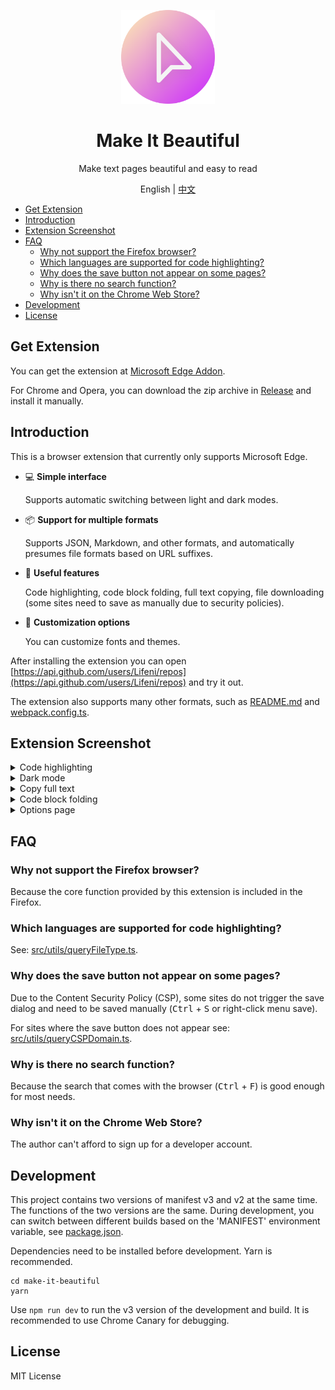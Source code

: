 <p align="center">
  <img width="150px" alt="Logo" src="src/assets/images/logo.svg" />
</p>

<h1 align="center">Make It Beautiful</h1>
<p align="center">Make text pages beautiful and easy to read</p>
<p align="center">English | <a href="README.zh-CN.md">中文</a></p>

- [Get Extension](#get-extension)
- [Introduction](#introduction)
- [Extension Screenshot](#extension-screenshot)
- [FAQ](#faq)
  - [Why not support the Firefox browser?](#why-not-support-the-firefox-browser)
  - [Which languages are supported for code highlighting?](#which-languages-are-supported-for-code-highlighting)
  - [Why does the save button not appear on some pages?](#why-does-the-save-button-not-appear-on-some-pages)
  - [Why is there no search function?](#why-is-there-no-search-function)
  - [Why isn't it on the Chrome Web Store?](#why-isnt-it-on-the-chrome-web-store)
- [Development](#development)
- [License](#license)

## Get Extension

You can get the extension at [Microsoft Edge Addon](https://microsoftedge.microsoft.com/addons/detail/make-it-beautiful/jjgkadobhgomjcppaojffnlooknkkodd).

For Chrome and Opera, you can download the zip archive in [Release](https://github.com/Lifeni/make-it-beautiful/releases) and install it manually.

## Introduction

This is a browser extension that currently only supports Microsoft Edge.

- 💻 **Simple interface**

  Supports automatic switching between light and dark modes.

- 📦 **Support for multiple formats**

  Supports JSON, Markdown, and other formats, and automatically presumes file formats based on URL suffixes.

- 💾 **Useful features**

  Code highlighting, code block folding, full text copying, file downloading (some sites need to save as manually due to security policies).

- 🎨 **Customization options**

  You can customize fonts and themes.

After installing the extension you can open [https://api.github.com/users/Lifeni/repos](https://api.github.com/users/Lifeni/repos) and try it out.

The extension also supports many other formats, such as [README.md](https://raw.githubusercontent.com/Lifeni/make-it-beautiful/master/README.md) and [webpack.config.ts]( https://raw.githubusercontent.com/Lifeni/make-it-beautiful/master/webpack.config.ts).

## Extension Screenshot

<details>
   <summary>Code highlighting</summary>

![Code Highlight](docs/light.webp)

</details>

<details>
   <summary>Dark mode</summary>

![Dark Mode](docs/dark.webp)

</details>

<details>
   <summary>Copy full text</summary>

![Copy the full text](docs/copy.webp)

</details>

<details>
   <summary>Code block folding</summary>

![Code block folding](docs/fold.webp)

</details>

<details>
   <summary>Options page</summary>

![Options page](docs/options.webp)

</details>

## FAQ

### Why not support the Firefox browser?

Because the core function provided by this extension is included in the Firefox.

### Which languages are supported for code highlighting?

See: [src/utils/queryFileType.ts](src/utils/queryFileType.ts).

### Why does the save button not appear on some pages?

Due to the Content Security Policy (CSP), some sites do not trigger the save dialog and need to be saved manually (<kbd>Ctrl</kbd> + <kbd>S</kbd> or right-click menu save).

For sites where the save button does not appear see: [src/utils/queryCSPDomain.ts](src/utils/queryCSPDomain.ts).

### Why is there no search function?

Because the search that comes with the browser (<kbd>Ctrl</kbd> + <kbd>F</kbd>) is good enough for most needs.

### Why isn't it on the Chrome Web Store?

The author can't afford to sign up for a developer account.

## Development

This project contains two versions of manifest v3 and v2 at the same time. The functions of the two versions are the same. During development, you can switch between different builds based on the 'MANIFEST' environment variable, see [package.json](./package.json).

Dependencies need to be installed before development. Yarn is recommended.

```shell
cd make-it-beautiful
yarn
```

Use `npm run dev` to run the v3 version of the development and build. It is recommended to use Chrome Canary for debugging.

## License

MIT License

